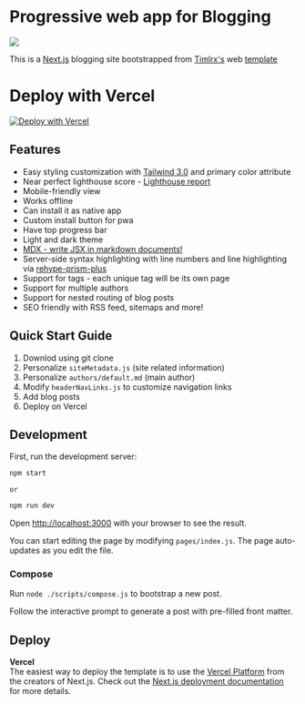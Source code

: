 # Progressive web app for Blogging

![](https://github.com/thekamalkashyap/blogging-website-template/blob/main/public/static/screenshots/gif.gif)

This is a [Next.js](https://nextjs.org/) blogging site bootstrapped from [Timlrx's](https://github.com/timlrx) web [template](https://github.com/timlrx/tailwind-nextjs-starter-blog)

# Deploy with Vercel

[![Deploy with Vercel](https://vercel.com/button)](https://vercel.com/new/git/external?repository-url=https://github.com/thekamalkashyap/blogging-website-template)

## Features

- Easy styling customization with [Tailwind 3.0](https://tailwindcss.com/blog/tailwindcss-v3) and primary color attribute
- Near perfect lighthouse score - [Lighthouse report](https://www.webpagetest.org/result/210111_DiC1_08f3670c3430bf4a9b76fc3b927716c5/)
- Mobile-friendly view
- Works offline
- Can install it as native app
- Custom install button for pwa
- Have top progress bar
- Light and dark theme
- [MDX - write JSX in markdown documents!](https://mdxjs.com/)
- Server-side syntax highlighting with line numbers and line highlighting via [rehype-prism-plus](https://github.com/timlrx/rehype-prism-plus)
- Support for tags - each unique tag will be its own page
- Support for multiple authors
- Support for nested routing of blog posts
- SEO friendly with RSS feed, sitemaps and more!

## Quick Start Guide

1. Downlod using git clone
2. Personalize `siteMetadata.js` (site related information)
3. Personalize `authors/default.md` (main author)
5. Modify `headerNavLinks.js` to customize navigation links
6. Add blog posts
7. Deploy on Vercel

## Development

First, run the development server:

```bash
npm start
```

    or

```bash
npm run dev
```

Open [http://localhost:3000](http://localhost:3000) with your browser to see the result.

You can start editing the page by modifying `pages/index.js`. The page auto-updates as you edit the file.

### Compose

Run `node ./scripts/compose.js` to bootstrap a new post.

Follow the interactive prompt to generate a post with pre-filled front matter.

## Deploy

**Vercel**  
The easiest way to deploy the template is to use the [Vercel Platform](https://vercel.com) from the creators of Next.js. Check out the [Next.js deployment documentation](https://nextjs.org/docs/deployment) for more details.
